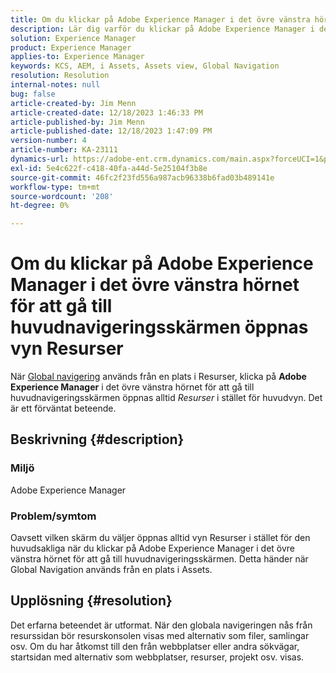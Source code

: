 ```yaml
---
title: Om du klickar på Adobe Experience Manager i det övre vänstra hörnet för att gå till huvudnavigeringsskärmen öppnas vyn Resurser
description: Lär dig varför du klickar på Adobe Experience Manager i det övre vänstra hörnet för att öppna resursvyn i stället för den huvudsakliga.
solution: Experience Manager
product: Experience Manager
applies-to: Experience Manager
keywords: KCS, AEM, i Assets, Assets view, Global Navigation
resolution: Resolution
internal-notes: null
bug: false
article-created-by: Jim Menn
article-created-date: 12/18/2023 1:46:33 PM
article-published-by: Jim Menn
article-published-date: 12/18/2023 1:47:09 PM
version-number: 4
article-number: KA-23111
dynamics-url: https://adobe-ent.crm.dynamics.com/main.aspx?forceUCI=1&pagetype=entityrecord&etn=knowledgearticle&id=4d765ed5-ab9d-ee11-be37-6045bd006268
exl-id: 5e4c622f-c418-40fa-a44d-5e25104f3b8e
source-git-commit: 46fc2f23fd556a987acb96338b6fad03b489141e
workflow-type: tm+mt
source-wordcount: '208'
ht-degree: 0%

---
```


# Om du klickar på Adobe Experience Manager i det övre vänstra hörnet för att gå till huvudnavigeringsskärmen öppnas vyn Resurser


När [Global navigering](https://experienceleague.adobe.com/docs/experience-manager-cloud-service/content/sites/authoring/getting-started/basic-handling.html?lang=en#global-navigation) används från en plats i Resurser, klicka på <b>Adobe Experience Manager</b> i det övre vänstra hörnet för att gå till huvudnavigeringsskärmen öppnas alltid *Resurser* i stället för huvudvyn. Det är ett förväntat beteende.

## Beskrivning {#description}


### Miljö

Adobe Experience Manager

### Problem/symtom

Oavsett vilken skärm du väljer öppnas alltid vyn Resurser i stället för den huvudsakliga när du klickar på Adobe Experience Manager i det övre vänstra hörnet för att gå till huvudnavigeringsskärmen. Detta händer när Global Navigation används från en plats i Assets.


## Upplösning {#resolution}


Det erfarna beteendet är utformat. När den globala navigeringen nås från resurssidan bör resurskonsolen visas med alternativ som filer, samlingar osv. Om du har åtkomst till den från webbplatser eller andra sökvägar, startsidan med alternativ som webbplatser, resurser, projekt osv. visas.
